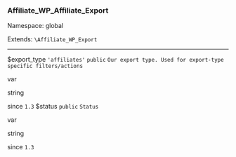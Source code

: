 ### Affiliate_WP_Affiliate_Export

Namespace: global

Extends: `\Affiliate_WP_Export`

----


$export_type
`'affiliates'` `public` `Our export type. Used for export-type specific filters/actions` 


var

string


since
`1.3` 
$status
`public` `Status` 


var

string


since
`1.3` 